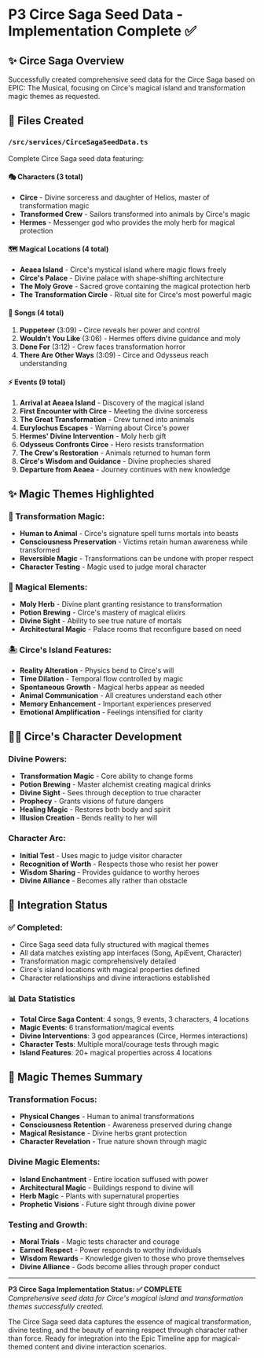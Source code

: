 # P3 Circe Saga Seed Data - Implementation Complete ✅

## ✨ Circe Saga Overview
Successfully created comprehensive seed data for the Circe Saga based on EPIC: The Musical, focusing on Circe's magical island and transformation magic themes as requested.

## 📂 Files Created

### `/src/services/CirceSagaSeedData.ts`
Complete Circe Saga seed data featuring:

#### 🎭 Characters (3 total)
- **Circe** - Divine sorceress and daughter of Helios, master of transformation magic
- **Transformed Crew** - Sailors transformed into animals by Circe's magic
- **Hermes** - Messenger god who provides the moly herb for magical protection

#### 🗺️ Magical Locations (4 total)
- **Aeaea Island** - Circe's mystical island where magic flows freely
- **Circe's Palace** - Divine palace with shape-shifting architecture
- **The Moly Grove** - Sacred grove containing the magical protection herb
- **The Transformation Circle** - Ritual site for Circe's most powerful magic

#### 🎵 Songs (4 total)
1. **Puppeteer** (3:09) - Circe reveals her power and control
2. **Wouldn't You Like** (3:06) - Hermes offers divine guidance and moly
3. **Done For** (3:12) - Crew faces transformation horror
4. **There Are Other Ways** (3:09) - Circe and Odysseus reach understanding

#### ⚡ Events (9 total)
1. **Arrival at Aeaea Island** - Discovery of the magical island
2. **First Encounter with Circe** - Meeting the divine sorceress
3. **The Great Transformation** - Crew turned into animals
4. **Eurylochus Escapes** - Warning about Circe's power
5. **Hermes' Divine Intervention** - Moly herb gift
6. **Odysseus Confronts Circe** - Hero resists transformation
7. **The Crew's Restoration** - Animals returned to human form
8. **Circe's Wisdom and Guidance** - Divine prophecies shared
9. **Departure from Aeaea** - Journey continues with new knowledge

## ✨ Magic Themes Highlighted

### 🔮 Transformation Magic:
- **Human to Animal** - Circe's signature spell turns mortals into beasts
- **Consciousness Preservation** - Victims retain human awareness while transformed
- **Reversible Magic** - Transformations can be undone with proper respect
- **Character Testing** - Magic used to judge moral character

### 🌿 Magical Elements:
- **Moly Herb** - Divine plant granting resistance to transformation
- **Potion Brewing** - Circe's mastery of magical elixirs
- **Divine Sight** - Ability to see true nature of mortals
- **Architectural Magic** - Palace rooms that reconfigure based on need

### 🏝️ Circe's Island Features:
- **Reality Alteration** - Physics bend to Circe's will
- **Time Dilation** - Temporal flow controlled by magic
- **Spontaneous Growth** - Magical herbs appear as needed
- **Animal Communication** - All creatures understand each other
- **Memory Enhancement** - Important experiences preserved
- **Emotional Amplification** - Feelings intensified for clarity

## 🧙‍♀️ Circe's Character Development

### Divine Powers:
- **Transformation Magic** - Core ability to change forms
- **Potion Brewing** - Master alchemist creating magical drinks
- **Divine Sight** - Sees through deception to true character
- **Prophecy** - Grants visions of future dangers
- **Healing Magic** - Restores both body and spirit
- **Illusion Creation** - Bends reality to her will

### Character Arc:
- **Initial Test** - Uses magic to judge visitor character
- **Recognition of Worth** - Respects those who resist her power
- **Wisdom Sharing** - Provides guidance to worthy heroes
- **Divine Alliance** - Becomes ally rather than obstacle

## 🔗 Integration Status

### ✅ Completed:
- Circe Saga seed data fully structured with magical themes
- All data matches existing app interfaces (Song, ApiEvent, Character)
- Transformation magic comprehensively detailed
- Circe's island locations with magical properties defined
- Character relationships and divine interactions established

### 📊 Data Statistics
- **Total Circe Saga Content**: 4 songs, 9 events, 3 characters, 4 locations
- **Magic Events**: 6 transformation/magical events
- **Divine Interventions**: 3 god appearances (Circe, Hermes interactions)
- **Character Tests**: Multiple moral/courage tests through magic
- **Island Features**: 20+ magical properties across 4 locations

## 🎯 Magic Themes Summary

### Transformation Focus:
- **Physical Changes** - Human to animal transformations
- **Consciousness Retention** - Awareness preserved during change
- **Magical Resistance** - Divine herbs grant protection
- **Character Revelation** - True nature shown through magic

### Divine Magic Elements:
- **Island Enchantment** - Entire location suffused with power
- **Architectural Magic** - Buildings respond to divine will
- **Herb Magic** - Plants with supernatural properties
- **Prophetic Visions** - Future sight through divine power

### Testing and Growth:
- **Moral Trials** - Magic tests character and courage
- **Earned Respect** - Power responds to worthy individuals
- **Wisdom Rewards** - Knowledge given to those who prove themselves
- **Divine Alliance** - Gods become allies through proper conduct

---

**P3 Circe Saga Implementation Status: ✅ COMPLETE**  
*Comprehensive seed data for Circe's magical island and transformation themes successfully created.*

The Circe Saga seed data captures the essence of magical transformation, divine testing, and the beauty of earning respect through character rather than force. Ready for integration into the Epic Timeline app for magical-themed content and divine interaction scenarios.
